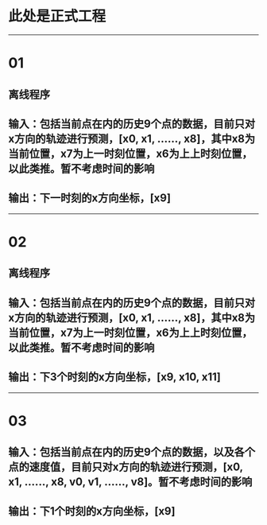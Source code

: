 # 此处是正式工程

---
# 01
## 离线程序
## 输入：包括当前点在内的历史9个点的数据，目前只对x方向的轨迹进行预测，[x0, x1, ......, x8]，其中x8为当前位置，x7为上一时刻位置，x6为上上时刻位置，以此类推。暂不考虑时间的影响
## 输出：下一时刻的x方向坐标，[x9]

---
# 02
## 离线程序
## 输入：包括当前点在内的历史9个点的数据，目前只对x方向的轨迹进行预测，[x0, x1, ......, x8]，其中x8为当前位置，x7为上一时刻位置，x6为上上时刻位置，以此类推。暂不考虑时间的影响
## 输出：下3个时刻的x方向坐标，[x9, x10, x11]

---
# 03
## 输入：包括当前点在内的历史9个点的数据，以及各个点的速度值，目前只对x方向的轨迹进行预测，[x0, x1, ......, x8, v0, v1, ......, v8]。暂不考虑时间的影响
## 输出：下1个时刻的x方向坐标，[x9]
